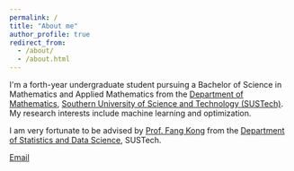 ```yaml
---
permalink: /
title: "About me"
author_profile: true
redirect_from: 
  - /about/
  - /about.html
---
```


I'm a forth-year undergraduate student pursuing a Bachelor of Science in Mathematics and Applied Mathematics from the [Department of Mathematics](https://www.sustech.edu.cn/en/colleges/mathematics.html), [Southern University of Science and Technology (SUSTech)](https://www.sustech.edu.cn/en/). My research interests include machine learning and optimization.

I am very fortunate to be advised by [Prof. Fang Kong](https://www.sustech.edu.cn/en/faculties/fangkong.html) from the [Department of Statistics and Data Science](https://stat-ds.sustech.edu.cn/?lang=en-us), SUSTech. 

[Email](mailto:12212601@mail.sustech.edu.cn)
